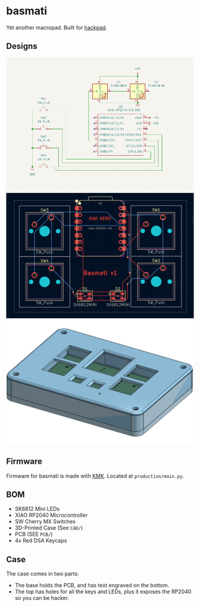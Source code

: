 # basmati
Yet another macropad. Built for [hackpad](https://hackpad.hackclub.com).

## Designs
![Schematic Diagram](./assets/schematic-screenshot.png)
![PCB Diagram](./assets/PCB-screenshot.png)
![Assembly](./assets/assembly-screenshot.png)

## Firmware

Firmware for basmati is made with [KMK](https://github.com/KMKfw/kmk_firmware). Located at `production/main.py`.

## BOM

- SK6812 Mini LEDs
- XIAO RP2040 Microcontroller
- SW Cherry MX Switches
- 3D-Printed Case (See `CAD/`)
- PCB (SEE `PCB/`)
- 4x Red DSA Keycaps
## Case

The case comes in two parts:
- The base holds the PCB, and has text engraved on the bottom.
- The top has holes for all the keys and LEDs, plus it exposes the RP2040 so you can be hacker.